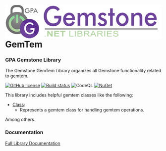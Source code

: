 <img align="right" src="img/gemstone-wide-600.png" alt="gemstone logo">

# GemTem
### GPA Gemstone Library

The Gemstone GemTem Library organizes all Gemstone functionality related to gemtem.

[![GitHub license](https://img.shields.io/github/license/gemstone/gemtem?color=4CC61E)](https://github.com/gemstone/gemtem/blob/master/LICENSE)
[![Build status](https://ci.appveyor.com/api/projects/status/ury75mtaq7tj1sp0?svg=true)](https://ci.appveyor.com/project/ritchiecarroll/gemtem)
![CodeQL](https://github.com/gemstone/gemtem/workflows/CodeQL/badge.svg)
[![NuGet](https://buildstats.info/nuget/Gemstone.GemTem)](https://www.nuget.org/packages/Gemstone.GemTem#readme-body-tab)

This library includes helpful gemtem classes like the following:

* [Class](https://gemstone.github.io/gemtem/help/html/T_gemstone_gemtem_Class.htm):
  * Represents a gemtem class for handling gemtem operations.

Among others.

### Documentation
[Full Library Documentation](https://gemstone.github.io/gemtem/help)
